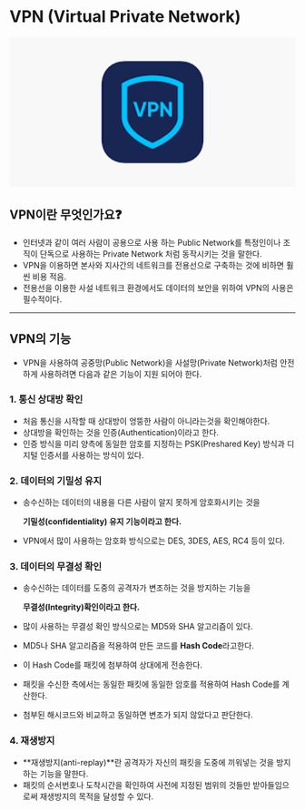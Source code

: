 # VPN (Virtual Private Network)

<img src="../Images/VPN.png" alt="image12" width="600">

## VPN이란 무엇인가요❓

- 인터넷과 같이 여러 사람이 공용으로 사용 하는 Public Network를 특정인이나 조직이 단독으로 사용하는 Private Network 처럼 동작시키는 것을 말한다.
- VPN을 이용하면 본사와 지사간의 네트워크를 전용선으로 구축하는 것에 비하면 훨씬 비용 적음.
- 전용선을 이용한 사설 네트워크 환경에서도 데이터의 보안을 위하여 VPN의 사용은 필수적이다.

---

## VPN의 기능

- VPN을 사용하여 공중망(Public Network)을 사설망(Private Network)처럼 안전하게 사용하려면 다음과 같은 기능이 지원 되어야 한다.

### 1. 통신 상대방 확인

- 처음 통신을 시작할 때 상대방이 엉뚱한 사람이 아니라는것을 확인해야한다.
- 상대방을 확인하는 것을 인증(Authentication)이라고 한다.
- 인증 방식을 미리 양측에 동일한 암호를 지정하는 PSK(Preshared Key) 방식과 디지털 인증서를 사용하는 방식이 있다.

### 2. 데이터의 기밀성 유지

- 송수신하는 데이터의 내용을 다른 사람이 알지 못하게 암호화시키는 것을
    
    **기밀성(confidentiality) 유지 기능이라고 한다.**
    
- VPN에서 많이 사용하는 암호화 방식으로는 DES, 3DES, AES, RC4 등이 있다.

### 3. 데이터의 무결성 확인

- 송수신하는 데이터를 도중의 공격자가 변조하는 것을 방지하는 기능을
    
    **무결성(Integrity)확인이라고 한다.**
    
- 많이 사용하는 무결성 확인 방식으로는 MD5와 SHA 알고리즘이 있다.
- MD5나 SHA 알고리즘을 적용하여 만든 코드를  **Hash Code**라고한다.
- 이 Hash Code를 패킷에 첨부하여 상대에게 전송한다.
- 패킷을 수신한 측에서는 동일한 패킷에 동일한 암호를 적용하여 Hash Code를 계산한다.
- 첨부된 해시코드와 비교하고 동일하면 변조가 되지 않았다고 판단한다.

### 4. 재생방지

- **재생방지(anti-replay)**란 공격자가 자신의 패킷을 도중에 끼워넣는 것을 방지하는 기능을 말한다.
- 패킷의 순서번호나 도착시간을 확인하여 사전에 지정된 범위의 것들만 받아들임으로써 재생방지의 목적을 달성할 수 있다.
